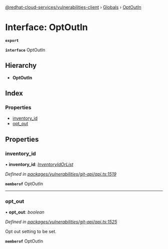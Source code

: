 [@redhat-cloud-services/vulnerabilities-client](../README.md) › [Globals](../globals.md) › [OptOutIn](optoutin.md)

# Interface: OptOutIn

**`export`** 

**`interface`** OptOutIn

## Hierarchy

* **OptOutIn**

## Index

### Properties

* [inventory_id](optoutin.md#inventory_id)
* [opt_out](optoutin.md#opt_out)

## Properties

###  inventory_id

• **inventory_id**: *[InventoryIdOrList](../globals.md#inventoryidorlist)*

*Defined in [packages/vulnerabilities/git-api/api.ts:1519](https://github.com/RedHatInsights/javascript-clients/blob/master/packages/vulnerabilities/git-api/api.ts#L1519)*

**`memberof`** OptOutIn

___

###  opt_out

• **opt_out**: *boolean*

*Defined in [packages/vulnerabilities/git-api/api.ts:1525](https://github.com/RedHatInsights/javascript-clients/blob/master/packages/vulnerabilities/git-api/api.ts#L1525)*

Opt out setting to be set.

**`memberof`** OptOutIn
